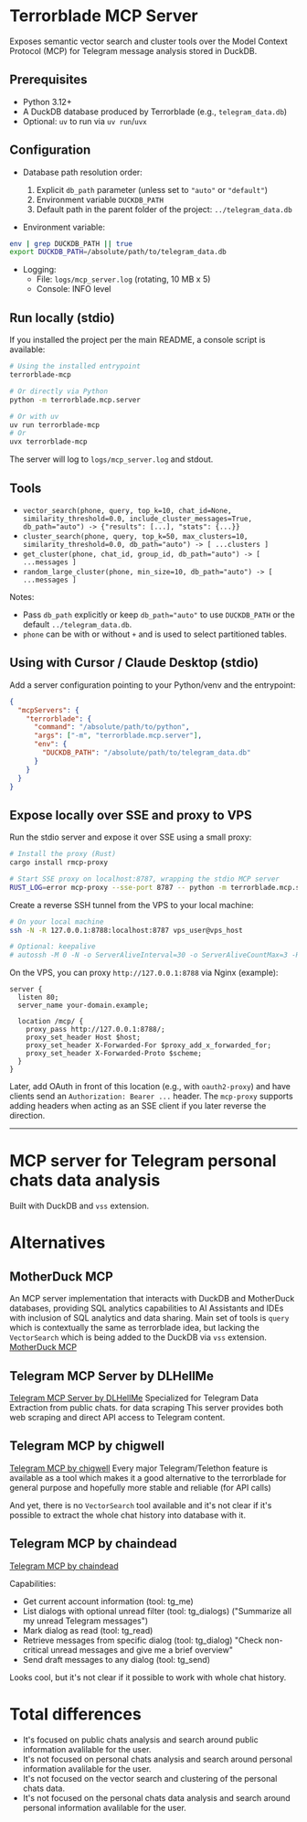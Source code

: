 # Terrorblade MCP Server

Exposes semantic vector search and cluster tools over the Model Context Protocol (MCP) for Telegram message analysis stored in DuckDB.

## Prerequisites

- Python 3.12+
- A DuckDB database produced by Terrorblade (e.g., `telegram_data.db`)
- Optional: `uv` to run via `uv run`/`uvx`

## Configuration

- Database path resolution order:
  1. Explicit `db_path` parameter (unless set to `"auto"` or `"default"`)
  2. Environment variable `DUCKDB_PATH`
  3. Default path in the parent folder of the project: `../telegram_data.db`

- Environment variable:

```bash
env | grep DUCKDB_PATH || true
export DUCKDB_PATH=/absolute/path/to/telegram_data.db
```

- Logging:
  - File: `logs/mcp_server.log` (rotating, 10 MB x 5)
  - Console: INFO level

## Run locally (stdio)

If you installed the project per the main README, a console script is available:

```bash
# Using the installed entrypoint
terrorblade-mcp

# Or directly via Python
python -m terrorblade.mcp.server

# Or with uv
uv run terrorblade-mcp
# Or
uvx terrorblade-mcp
```

The server will log to `logs/mcp_server.log` and stdout.

## Tools

- `vector_search(phone, query, top_k=10, chat_id=None, similarity_threshold=0.0, include_cluster_messages=True, db_path="auto") -> {"results": [...], "stats": {...}}`
- `cluster_search(phone, query, top_k=50, max_clusters=10, similarity_threshold=0.0, db_path="auto") -> [ ...clusters ]`
- `get_cluster(phone, chat_id, group_id, db_path="auto") -> [ ...messages ]`
- `random_large_cluster(phone, min_size=10, db_path="auto") -> [ ...messages ]`

Notes:
- Pass `db_path` explicitly or keep `db_path="auto"` to use `DUCKDB_PATH` or the default `../telegram_data.db`.
- `phone` can be with or without `+` and is used to select partitioned tables.

## Using with Cursor / Claude Desktop (stdio)

Add a server configuration pointing to your Python/venv and the entrypoint:

```json
{
  "mcpServers": {
    "terrorblade": {
      "command": "/absolute/path/to/python",
      "args": ["-m", "terrorblade.mcp.server"],
      "env": {
        "DUCKDB_PATH": "/absolute/path/to/telegram_data.db"
      }
    }
  }
}
```

## Expose locally over SSE and proxy to VPS

Run the stdio server and expose it over SSE using a small proxy:

```bash
# Install the proxy (Rust)
cargo install rmcp-proxy

# Start SSE proxy on localhost:8787, wrapping the stdio MCP server
RUST_LOG=error mcp-proxy --sse-port 8787 -- python -m terrorblade.mcp.server
```

Create a reverse SSH tunnel from the VPS to your local machine:

```bash
# On your local machine
ssh -N -R 127.0.0.1:8788:localhost:8787 vps_user@vps_host

# Optional: keepalive
# autossh -M 0 -N -o ServerAliveInterval=30 -o ServerAliveCountMax=3 -R 127.0.0.1:8788:localhost:8787 vps_user@vps_host
```

On the VPS, you can proxy `http://127.0.0.1:8788` via Nginx (example):

```nginx
server {
  listen 80;
  server_name your-domain.example;

  location /mcp/ {
    proxy_pass http://127.0.0.1:8788/;
    proxy_set_header Host $host;
    proxy_set_header X-Forwarded-For $proxy_add_x_forwarded_for;
    proxy_set_header X-Forwarded-Proto $scheme;
  }
}
```

Later, add OAuth in front of this location (e.g., with `oauth2-proxy`) and have clients send an `Authorization: Bearer ...` header. The `mcp-proxy` supports adding headers when acting as an SSE client if you later reverse the direction.

---

# MCP server for Telegram personal chats data analysis

Built with DuckDB and `vss` extension.

# Alternatives

## MotherDuck MCP
An MCP server implementation that interacts with DuckDB and MotherDuck databases, providing SQL analytics capabilities to AI Assistants and IDEs with inclusion of SQL analytics and data sharing. Main set of tools is `query` which is contextually the same as terrorblade idea, but lacking the `VectorSearch` which is being added to the DuckDB via `vss` extension.
[MotherDuck MCP](https://github.com/motherduckdb/mcp-server-motherduck)

## Telegram MCP Server by DLHellMe

[Telegram MCP Server by DLHellMe](https://github.com/DLHellMe/telegram-mcp-server)
Specialized for Telegram Data Extraction from public chats. for data scraping
This server provides both web scraping and direct API access to Telegram content.

## Telegram MCP by chigwell

[Telegram MCP by chigwell](https://github.com/chigwell/telegram-mcp)
Every major Telegram/Telethon feature is available as a tool which makes it a good alternative to the terrorblade for general purpose and hopefully more stable and reliable (for API calls)

And yet, there is no `VectorSearch` tool available and it's not clear if it's possible to extract the whole chat history into database with it.

## Telegram MCP by chaindead

[Telegram MCP by chaindead](https://github.com/chaindead/telegram-mcp)

Capabilities:

- Get current account information (tool: tg_me)
- List dialogs with optional unread filter (tool: tg_dialogs) ("Summarize all my unread Telegram messages")
- Mark dialog as read (tool: tg_read)
- Retrieve messages from specific dialog (tool: tg_dialog) "Check non-critical unread messages and give me a brief overview"
- Send draft messages to any dialog (tool: tg_send)

Looks cool, but it's not clear if it possible to work with whole chat history.

# Total differences

- It's focused on public chats analysis and search around public information avalilable for the user.
- It's not focused on personal chats analysis and search around personal information avalilable for the user.
- It's not focused on the vector search and clustering of the personal chats data.
- It's not focused on the personal chats data analysis and search around personal information avalilable for the user.

